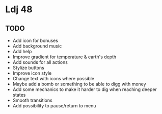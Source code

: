 # Ldj 48


## TODO
- Add icon for bonuses
- Add background music
- Add help
- Improve gradient for temperature & earth's depth
- Add sounds for all actions
- Stylize buttons
- Improve icon style
- Change text with icons where possible
- Maybe add a bomb or something to be able to digg with money
- Add some mechanics to make it harder to dig when reaching deeper states
- Smooth transitions
- Add possibility to pause/return to menu
